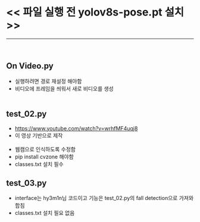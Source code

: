 # << 파일 실행 전 yolov8s-pose.pt 설치 >>
***
<br/>

## On Video.py
* 실행하려면 경로 재설정 해야함<br/>
* 비디오에 프레임을 씌워서 새로 비디오를 생성<br/><br/>


## test_02.py
* https://www.youtube.com/watch?v=wrhfMF4uqj8<br/>
* 이 영상 기반으로 제작<br/><br/>
* 웹캠으로 인식하도록 수정함<br/>
* pip install cvzone 해야함<br/>
* classes.txt 설치 필수<br/>


## test_03.py
* interface는 hy3m1n님 코드이고 기능은 test_02.py의 fall detection으로 가져와 합침<br/>
* classes.txt 설치 필요 없음<br/>
